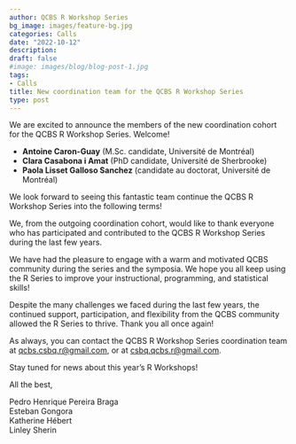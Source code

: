 ```yaml
---
author: QCBS R Workshop Series
bg_image: images/feature-bg.jpg
categories: Calls
date: "2022-10-12"
description: 
draft: false
#image: images/blog/blog-post-1.jpg
tags:
- Calls
title: New coordination team for the QCBS R Workshop Series
type: post
---
```


We are excited to announce the members of the new coordination cohort for the QCBS R Workshop Series. Welcome!

+ __Antoine Caron-Guay__ (M.Sc. candidate, Université de Montréal)
+ __Clara Casabona i Amat__ (PhD candidate, Université de Sherbrooke)
+ __Paola Lisset Galloso Sanchez__ (candidate au doctorat, Université de Montréal)

We look forward to seeing this fantastic team continue the QCBS R Workshop Series into the following terms!

We, from the outgoing coordination cohort, would like to thank everyone who has participated and contributed to the QCBS R Workshop Series during the last few years. 

We have had the pleasure to engage with a warm and motivated QCBS community during the series and the symposia. We hope you all keep using the R Series to improve your instructional, programming, and statistical skills!

Despite the many challenges we faced during the last few years, the continued support, participation, and flexibility from the QCBS community allowed the R Series to thrive. Thank you all once again!

As always, you can contact the QCBS R Workshop Series coordination team at qcbs.csbq.r@gmail.com, or at csbq.qcbs.r@gmail.com.

Stay tuned for news about this year’s R Workshops!

All the best,

Pedro Henrique Pereira Braga<br>
Esteban Gongora<br>
Katherine Hébert<br>
Linley Sherin

